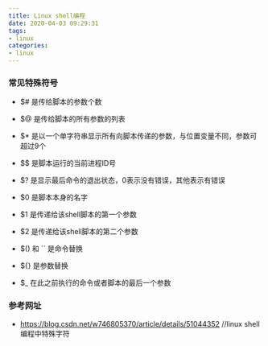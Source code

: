 ```yaml
---
title: Linux shell编程
date: 2020-04-03 09:29:31
tags:
- linux
categories:
- linux
---
```


### 常见特殊符号
- $# 是传给脚本的参数个数
- $@ 是传给脚本的所有参数的列表
- $* 是以一个单字符串显示所有向脚本传递的参数，与位置变量不同，参数可超过9个
- $$ 是脚本运行的当前进程ID号
- $? 是显示最后命令的退出状态，0表示没有错误，其他表示有错误

- $0 是脚本本身的名字
- $1 是传递给该shell脚本的第一个参数
- $2 是传递给该shell脚本的第二个参数

- $() 和 `` 是命令替换
- ${} 是参数替换
- $_ 在此之前执行的命令或者脚本的最后一个参数

### 参考网址
- https://blog.csdn.net/w746805370/article/details/51044352  //linux shell编程中特殊字符